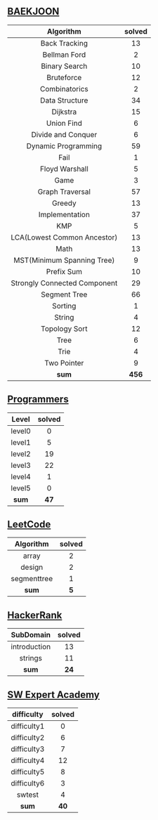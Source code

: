 ## [BAEKJOON](./baekjoon/)
|    Algorithm    | solved |
| :-------------: | :----: |
|Back Tracking|13|
|Bellman Ford|2|
|Binary Search|10|
|Bruteforce|12|
|Combinatorics|2|
|Data Structure|34|
|Dijkstra|15|
|Union Find|6|
|Divide and Conquer|6|
|Dynamic Programming|59|
|Fail|1|
|Floyd Warshall|5|
|Game|3|
|Graph Traversal|57|
|Greedy|13|
|Implementation|37|
|KMP|5|
|LCA(Lowest Common Ancestor)|13|
|Math|13|
|MST(Minimum Spanning Tree)|9|
|Prefix Sum|10|
|Strongly Connected Component|29|
|Segment Tree|66|
|Sorting|1|
|String|4|
|Topology Sort|12|
|Tree|6|
|Trie|4|
|Two Pointer|9|
| **sum** | **456**|

## [Programmers](./programmers/)
|    Level    | solved |
| :-------------: | :----: |
|level0|0|
|level1|5|
|level2|19|
|level3|22|
|level4|1|
|level5|0|
| **sum** | **47**|

## [LeetCode](./leetcode/)
|    Algorithm    | solved |
| :-------------: | :----: |
|array|2|
|design|2|
|segmenttree|1|
| **sum** | **5**|

## [HackerRank](./hackerrank/)
|    SubDomain    | solved |
| :-------------: | :----: |
|introduction|13|
|strings|11|
| **sum** | **24**|

## [SW Expert Academy](./swea/)
|    difficulty    | solved |
| :-------------: | :----: |
|difficulty1|0|
|difficulty2|6|
|difficulty3|7|
|difficulty4|12|
|difficulty5|8|
|difficulty6|3|
|swtest|4|
| **sum** | **40**|

